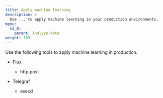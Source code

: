 ```yaml
---
title: Apply machine learning
description: >
  Use ... to apply machine learning in your production environments.
menu:
  v2_0:
    parent: Analyze data
weight: 103
---
```


Use the following tools to apply machine learning in production.

- Flux

  - http.post

- Telegraf

   - execd
